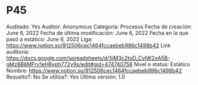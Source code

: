 # P45

Auditado: Yes
Auditor: Anonymous
Categoría: Procesos
Fecha de creación: June 6, 2022
Fecha de última modificación: June 6, 2022
Fecha en la que pasó a estático: June 6, 2022
Liga: https://www.notion.so/912506cec1464fccaebeb996c1498b42
Link auditoría: https://docs.google.com/spreadsheets/d/1ijM3c2toD_CvIW2xA5B-gMz8B6MFrv1eH6yph772y9s/edit#gid=474740758
Nivel o status: Estático
Nombre: https://www.notion.so/912506cec1464fccaebeb996c1498b42 
Resuelto?: No
Se utiliza?: Yes
Última versión: 1.0